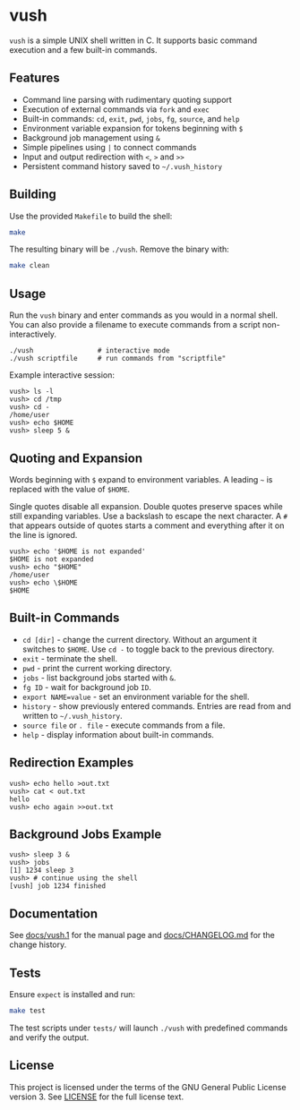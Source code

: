 # vush

`vush` is a simple UNIX shell written in C. It supports basic command execution
and a few built-in commands.

## Features

- Command line parsing with rudimentary quoting support
- Execution of external commands via `fork` and `exec`
- Built-in commands: `cd`, `exit`, `pwd`, `jobs`, `fg`, `source`, and `help`
- Environment variable expansion for tokens beginning with `$`
- Background job management using `&`
- Simple pipelines using `|` to connect commands
- Input and output redirection with `<`, `>` and `>>`
- Persistent command history saved to `~/.vush_history`

## Building

Use the provided `Makefile` to build the shell:

```sh
make
```

The resulting binary will be `./vush`. Remove the binary with:

```sh
make clean
```

## Usage

Run the `vush` binary and enter commands as you would in a normal shell.  You
can also provide a filename to execute commands from a script non-
interactively.

```
./vush                # interactive mode
./vush scriptfile     # run commands from "scriptfile"
```

Example interactive session:

```
vush> ls -l
vush> cd /tmp
vush> cd -
/home/user
vush> echo $HOME
vush> sleep 5 &
```

## Quoting and Expansion

Words beginning with `$` expand to environment variables. A leading `~` is
replaced with the value of `$HOME`.

Single quotes disable all expansion. Double quotes preserve spaces while still
expanding variables. Use a backslash to escape the next character. A `#` that
appears outside of quotes starts a comment and everything after it on the line
is ignored.

```
vush> echo '$HOME is not expanded'
$HOME is not expanded
vush> echo "$HOME"
/home/user
vush> echo \$HOME
$HOME
```

## Built-in Commands

- `cd [dir]` - change the current directory. Without an argument it switches to `$HOME`. Use `cd -` to toggle back to the previous directory.
- `exit` - terminate the shell.
- `pwd` - print the current working directory.
- `jobs` - list background jobs started with `&`.
- `fg ID` - wait for background job `ID`.
- `export NAME=value` - set an environment variable for the shell.
- `history` - show previously entered commands.
  Entries are read from and written to `~/.vush_history`.
- `source file` or `. file` - execute commands from a file.
- `help` - display information about built-in commands.

## Redirection Examples

```
vush> echo hello >out.txt
vush> cat < out.txt
hello
vush> echo again >>out.txt
```

## Background Jobs Example

```
vush> sleep 3 &
vush> jobs
[1] 1234 sleep 3
vush> # continue using the shell
[vush] job 1234 finished
```

## Documentation

See [docs/vush.1](docs/vush.1) for the manual page and
[docs/CHANGELOG.md](docs/CHANGELOG.md) for the change history.

## Tests

Ensure `expect` is installed and run:

```sh
make test
```

The test scripts under `tests/` will launch `./vush` with predefined commands and verify the output.

## License

This project is licensed under the terms of the GNU General Public License
version 3. See [LICENSE](LICENSE) for the full license text.
